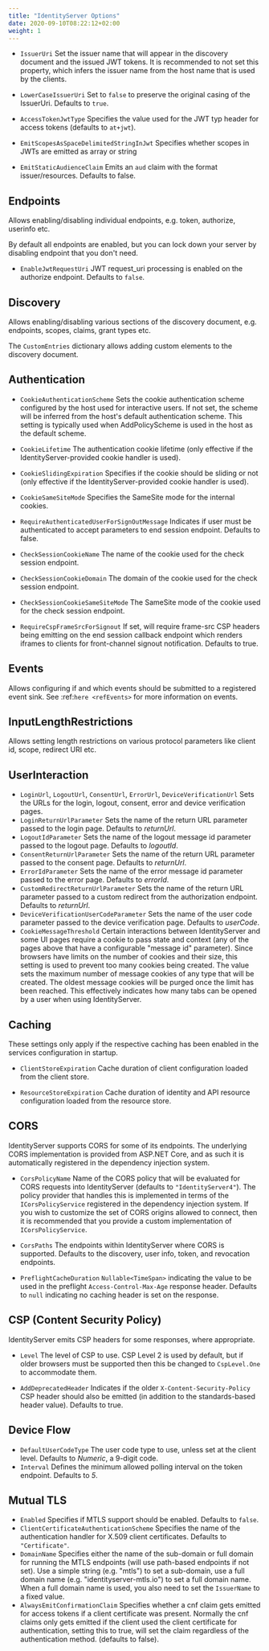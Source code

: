 ```yaml
---
title: "IdentityServer Options"
date: 2020-09-10T08:22:12+02:00
weight: 1
---
```


* ``IssuerUri``
    Set the issuer name that will appear in the discovery document and the issued JWT tokens.
    It is recommended to not set this property, which infers the issuer name from the host name that is used by the clients.

* ``LowerCaseIssuerUri``
    Set to ``false`` to preserve the original casing of the IssuerUri. Defaults to ``true``.

* ``AccessTokenJwtType``
    Specifies the value used for the JWT typ header for access tokens (defaults to ``at+jwt``).

* ``EmitScopesAsSpaceDelimitedStringInJwt``
    Specifies whether scopes in JWTs are emitted as array or string

* ``EmitStaticAudienceClaim``
    Emits an ``aud`` claim with the format issuer/resources. Defaults to false.

## Endpoints
Allows enabling/disabling individual endpoints, e.g. token, authorize, userinfo etc.

By default all endpoints are enabled, but you can lock down your server by disabling endpoint that you don't need.

* ``EnableJwtRequestUri``
    JWT request_uri processing is enabled on the authorize endpoint. Defaults to ``false``.

## Discovery
Allows enabling/disabling various sections of the discovery document, e.g. endpoints, scopes, claims, grant types etc.

The ``CustomEntries`` dictionary allows adding custom elements to the discovery document.

## Authentication

* ``CookieAuthenticationScheme``
    Sets the cookie authentication scheme configured by the host used for interactive users. If not set, the scheme will be inferred from the host's default authentication scheme. This setting is typically used when AddPolicyScheme is used in the host as the default scheme.

* ``CookieLifetime``
    The authentication cookie lifetime (only effective if the IdentityServer-provided cookie handler is used).

* ``CookieSlidingExpiration``
    Specifies if the cookie should be sliding or not (only effective if the IdentityServer-provided cookie handler is used).

* ``CookieSameSiteMode``
    Specifies the SameSite mode for the internal cookies.

* ``RequireAuthenticatedUserForSignOutMessage``
    Indicates if user must be authenticated to accept parameters to end session endpoint. Defaults to false.

* ``CheckSessionCookieName``
    The name of the cookie used for the check session endpoint.

* ``CheckSessionCookieDomain``
    The domain of the cookie used for the check session endpoint.

* ``CheckSessionCookieSameSiteMode``
    The SameSite mode of the cookie used for the check session endpoint.

* ``RequireCspFrameSrcForSignout``
    If set, will require frame-src CSP headers being emitting on the end session callback endpoint which renders iframes to clients for front-channel signout notification. Defaults to true.

## Events
Allows configuring if and which events should be submitted to a registered event sink. See :ref:`here <refEvents>` for more information on events.

## InputLengthRestrictions
Allows setting length restrictions on various protocol parameters like client id, scope, redirect URI etc.

## UserInteraction

* ``LoginUrl``, ``LogoutUrl``, ``ConsentUrl``, ``ErrorUrl``, ``DeviceVerificationUrl``
    Sets the URLs for the login, logout, consent, error and device verification pages.
* ``LoginReturnUrlParameter``
    Sets the name of the return URL parameter passed to the login page. Defaults to *returnUrl*.
* ``LogoutIdParameter``
    Sets the name of the logout message id parameter passed to the logout page. Defaults to *logoutId*.
* ``ConsentReturnUrlParameter``
    Sets the name of the return URL parameter passed to the consent page. Defaults to *returnUrl*.
* ``ErrorIdParameter``
    Sets the name of the error message id parameter passed to the error page. Defaults to *errorId*.
* ``CustomRedirectReturnUrlParameter``
    Sets the name of the return URL parameter passed to a custom redirect from the authorization endpoint. Defaults to *returnUrl*.
* ``DeviceVerificationUserCodeParameter``
    Sets the name of the user code parameter passed to the device verification page. Defaults to *userCode*.
* ``CookieMessageThreshold``
    Certain interactions between IdentityServer and some UI pages require a cookie to pass state and context (any of the pages above that have a configurable "message id" parameter).
    Since browsers have limits on the number of cookies and their size, this setting is used to prevent too many cookies being created. 
    The value sets the maximum number of message cookies of any type that will be created.
    The oldest message cookies will be purged once the limit has been reached.
    This effectively indicates how many tabs can be opened by a user when using IdentityServer.

## Caching
These settings only apply if the respective caching has been enabled in the services configuration in startup.

* ``ClientStoreExpiration``
    Cache duration of client configuration loaded from the client store.

* ``ResourceStoreExpiration``
    Cache duration of identity and API resource configuration loaded from the resource store.

## CORS
IdentityServer supports CORS for some of its endpoints.
The underlying CORS implementation is provided from ASP.NET Core, and as such it is automatically registered in the dependency injection system.

* ``CorsPolicyName``
    Name of the CORS policy that will be evaluated for CORS requests into IdentityServer (defaults to ``"IdentityServer4"``).
    The policy provider that handles this is implemented in terms of the ``ICorsPolicyService`` registered in the dependency injection system.
    If you wish to customize the set of CORS origins allowed to connect, then it is recommended that you provide a custom implementation of ``ICorsPolicyService``.

* ``CorsPaths``
    The endpoints within IdentityServer where CORS is supported. 
    Defaults to the discovery, user info, token, and revocation endpoints.

* ``PreflightCacheDuration``
    `Nullable<TimeSpan>` indicating the value to be used in the preflight `Access-Control-Max-Age` response header.
    Defaults to `null` indicating no caching header is set on the response.

## CSP (Content Security Policy)
IdentityServer emits CSP headers for some responses, where appropriate.

* ``Level``
    The level of CSP to use. CSP Level 2 is used by default, but if older browsers must be supported then this be changed to ``CspLevel.One`` to accommodate them.

* ``AddDeprecatedHeader``
    Indicates if the older ``X-Content-Security-Policy`` CSP header should also be emitted (in addition to the standards-based header value). Defaults to true.

## Device Flow

* ``DefaultUserCodeType``
    The user code type to use, unless set at the client level. Defaults to *Numeric*, a 9-digit code.
* ``Interval``
    Defines the minimum allowed polling interval on the token endpoint. Defaults to *5*.

## Mutual TLS

* ``Enabled``
    Specifies if MTLS support should be enabled. Defaults to ``false``.
* ``ClientCertificateAuthenticationScheme``
    Specifies the name of the authentication handler for X.509 client certificates. Defaults to ``"Certificate"``.
* ``DomainName``
    Specifies either the name of the sub-domain or full domain for running the MTLS endpoints (will use path-based endpoints if not set).
    Use a simple string (e.g. "mtls") to set a sub-domain, use a full domain name (e.g. "identityserver-mtls.io") to set a full domain name.
    When a full domain name is used, you also need to set the ``IssuerName`` to a fixed value.
* ``AlwaysEmitConfirmationClaim``
    Specifies whether a cnf claim gets emitted for access tokens if a client certificate was present.
    Normally the cnf claims only gets emitted if the client used the client certificate for authentication,
    setting this to true, will set the claim regardless of the authentication method. (defaults to false).
